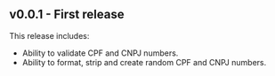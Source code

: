 ## v0.0.1 - First release

This release includes:

* Ability to validate CPF and CNPJ numbers.
* Ability to format, strip and create random CPF and CNPJ numbers.